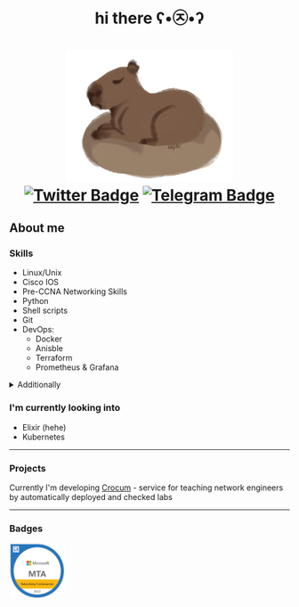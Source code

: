 <div id="header" align="center">
<h1>hi there ʕ•㉨•ʔ<h1>
<img src="pics/capybara.png" width="300"/>
<div id="badges">
<a href="https://twitter.com/ktp0li"><img src="https://img.shields.io/badge/Twitter-blue?style=for-the-badge&logo=twitter&logoColor=white" alt="Twitter Badge"/></a>
<a href="https://t.me/ktp0li"><img src="https://img.shields.io/badge/Telegram-2CA5E0?style=for-the-badge&logo=telegram&logoColor=white" alt="Telegram Badge"/></a><br>
</div>
</div>

## About me
### Skills 
- Linux/Unix
- Сisco IOS
- Pre-CCNA Networking Skills
- Python
- Shell scripts
- Git
- DevOps:
  * Docker
  * Anisble
  * Terraform
  * Prometheus & Grafana
<details>
<summary>Additionally</summary>

- drawing pictures with anime girls and capybaras (separately)
</details>

### I'm currently looking into
- Elixir (hehe)
- Kubernetes

---
### Projects
Currently I'm developing [Crocum](https://github.com/ktp0li/crocum) - service for teaching network engineers by automatically deployed and checked labs

---
### Badges
<a href="https://www.credly.com/badges/db32ce99-57e1-466c-afc8-d747eded2960/public_url"><img src="pics/mta.png" width="100"></a> 
